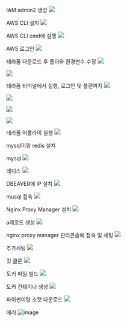 IAM admin2 생성 
![](https://velog.velcdn.com/images/rivae_108/post/9304f849-4a20-4d2e-b824-f8f4a93d1186/image.png)

AWS CLI 설치
![](https://velog.velcdn.com/images/rivae_108/post/9ee51a5f-2ed9-4f73-92c5-51f9ddeb926b/image.png)

AWS CLI cmd에 실행
![](https://velog.velcdn.com/images/rivae_108/post/73363d65-82e7-473d-9f0b-23051278d3f7/image.png)

AWS 로그인
![](https://velog.velcdn.com/images/rivae_108/post/8d9e25f0-ad85-45a7-9675-95c96dd678dc/image.png)

테라폼 다운로드 후 폴더와 환경변수 수정
![](https://velog.velcdn.com/images/rivae_108/post/e69301d5-3a75-4157-9035-070e8474580a/image.png)

![](https://velog.velcdn.com/images/rivae_108/post/761d620b-bc38-4b27-9dab-62ea8ca6ec5c/image.png)

테라폼 터미널에서 실행, 로그인 및 플랜까지 
![](https://velog.velcdn.com/images/rivae_108/post/74ba8e55-ab32-4e4a-9bbb-a1650cbae801/image.png)

![](https://velog.velcdn.com/images/rivae_108/post/0ff93644-db60-4f03-879b-9e1d131d5219/image.png)

![](https://velog.velcdn.com/images/rivae_108/post/5d3f1c93-909f-4859-9ca5-c761fa645f8f/image.png)

![](https://velog.velcdn.com/images/rivae_108/post/e2f74708-796d-4988-a372-e5c80c372eaf/image.png)

테라폼 어플라이 실행
![](https://velog.velcdn.com/images/rivae_108/post/6a9fd192-8aa8-491d-abce-6d865ff1b1d2/image.png)

mysql이랑 redis 설치

mysql
![](https://velog.velcdn.com/images/rivae_108/post/c635c1ef-1b1f-4acb-a62c-8dd1ee4a2782/image.png)

레디스
![](https://velog.velcdn.com/images/rivae_108/post/06d9a771-f77c-4405-97e0-0dfaf0326556/image.png)

DBEAVER에 IP 설치
![](https://velog.velcdn.com/images/rivae_108/post/39169e6f-0663-49fd-a638-2ccd0a653e2b/image.png)

musql 접속
![](https://velog.velcdn.com/images/rivae_108/post/674f8681-93b0-4b61-8c38-1f873e4680df/image.png)

Nginx Proxy Manager 설치
![](https://velog.velcdn.com/images/rivae_108/post/49fd50c8-6616-41f6-ac0b-fedeb26d42f7/image.png)








a레코드 생성
![](https://velog.velcdn.com/images/rivae_108/post/bfff6d4b-5015-4e30-be1f-501f7f5183e9/image.png)



nginx proxy manager 관리콘솔에 접속 및 세팅
![](https://velog.velcdn.com/images/rivae_108/post/15743687-0173-4260-a7d0-620681ac5dd3/image.png)

추가세팅
![](https://velog.velcdn.com/images/rivae_108/post/4c79cde8-880b-4337-9059-121c21f8c368/image.png)



깃 클론 
![](https://velog.velcdn.com/images/rivae_108/post/dcc01d80-9c04-4afb-81d4-b345943f8f48/image.png)

도커 파일 빌드
![](https://velog.velcdn.com/images/rivae_108/post/ac572acc-245b-4655-8fa1-fbf2016cacc5/image.png)

도커 컨테이너 생성
![](https://velog.velcdn.com/images/rivae_108/post/e077e978-5c4a-48a9-9735-b27a9b575f9a/image.png)

파이썬이랑 소캣 다운로드
![](https://velog.velcdn.com/images/rivae_108/post/fbb8b818-3805-4632-be86-4296d81b914b/image.png)

에러
![image](https://github.com/user-attachments/assets/dafc2670-6140-47b5-aaa5-beeac3087662)



